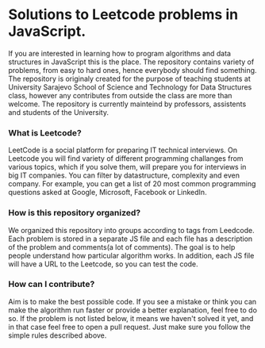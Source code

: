 <h1> Solutions to Leetcode problems in JavaScript. </h1>
If you are interested in learning how to program algorithms and data structures in JavaScript this is the place. The repository contains variety of problems, from easy to hard ones, hence everybody should find something. The repository is originaly created for the purpose of teaching students at University Sarajevo School of Science and Technology for Data Structures class, however any contributes from outside the class are more than welcome. The repository is currently mainteind by professors, assistents and students of the University. 

<h3> What is Leetcode? </h3>
LeetCode is a social platform for preparing IT technical interviews. On Leetcode you will find variety of different programming challanges from various topics, which if you solve them, will prepare you for interviews in big IT companies. You can filter by datastructure, complexity and even company. For example, you can get a list of 20 most common programming questions asked at Google, Microsoft, Facebook or LinkedIn.

<h3> How is this repository organized? </h3>
We organized this repository into groups according to tags from Leedcode. Each problem is stored in a separate JS file and each file has a description of the problem and comments(a lot of comments). The goal is to help people understand how particular algorithm works. In addition, each JS file will have a URL to the Leetcode, so you can test the code.  

<h3> How can I contribute? </h3>
Aim is to make the best possible code. If you see a mistake or think you can make the algorithm run faster or provide a better explanation, feel free to do so. If the problem is not listed below, it means we haven't solved it yet, and in that case feel free to open a pull request. Just make sure you follow the simple rules described above. 



